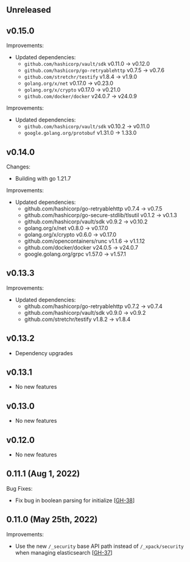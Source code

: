 ## Unreleased

## v0.15.0
Improvements:
* Updated dependencies:
  * `github.com/hashicorp/vault/sdk` v0.11.0 -> v0.12.0
  * `github.com/hashicorp/go-retryablehttp` v0.7.5 -> v0.7.6
  * `github.com/stretchr/testify` v1.8.4 -> v1.9.0
  * `golang.org/x/net` v0.17.0 -> v0.23.0
  * `golang.org/x/crypto` v0.17.0 -> v0.21.0
  * `github.com/docker/docker` v24.0.7 -> v24.0.9

Improvements:
* Updated dependencies:
  * `github.com/hashicorp/vault/sdk` v0.10.2 -> v0.11.0
  * `google.golang.org/protobuf` v1.31.0 -> 1.33.0

## v0.14.0
Changes:
* Building with go 1.21.7

Improvements:
* Updated dependencies:
  * github.com/hashicorp/go-retryablehttp v0.7.4 -> v0.7.5
  * github.com/hashicorp/go-secure-stdlib/tlsutil v0.1.2 -> v0.1.3
  * github.com/hashicorp/vault/sdk v0.9.2 -> v0.10.2
  * golang.org/x/net v0.8.0 -> v0.17.0
  * golang.org/x/crypto v0.6.0 -> v0.17.0
  * github.com/opencontainers/runc v1.1.6 -> v1.1.12
  * github.com/docker/docker v24.0.5 -> v24.0.7
  * google.golang.org/grpc v1.57.0 -> v1.57.1

## v0.13.3
Improvements:
* Updated dependencies:
  * github.com/hashicorp/go-retryablehttp v0.7.2 -> v0.7.4
  * github.com/hashicorp/vault/sdk v0.9.0 -> v0.9.2
  * github.com/stretchr/testify v1.8.2 -> v1.8.4

## v0.13.2
* Dependency upgrades 

## v0.13.1
* No new features

## v0.13.0
* No new features

## v0.12.0
* No new features

## 0.11.1 (Aug 1, 2022)

Bug Fixes:
* Fix bug in boolean parsing for initialize [[GH-38](https://github.com/hashicorp/vault-plugin-database-elasticsearch/pull/38)]

## 0.11.0 (May 25th, 2022)

Improvements:
* Use the new `/_security` base API path instead of `/_xpack/security` when managing elasticsearch [[GH-37](https://github.com/hashicorp/vault-plugin-database-elasticsearch/pull/37)]
